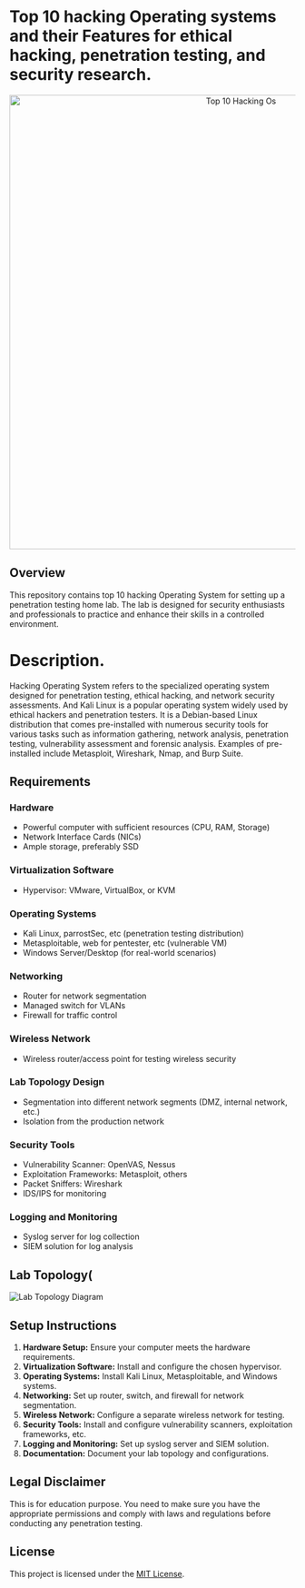 # Top 10 hacking Operating systems and their Features for ethical hacking, penetration testing, and security research.

<p align="center">
  <a href="https://github.com/cyberthirty/Hacking-OS-Guide">
    <img src="https://imgur.com/Zhh5vUf.png" width="800" alt="Top 10 Hacking Os">
  </a>
</p>

## Overview

This repository contains top 10 hacking Operating System for setting up a penetration testing home lab. The lab is designed for security enthusiasts and professionals to practice and enhance their skills in a controlled environment.


# Description.
Hacking Operating System refers to the specialized operating system designed for penetration testing, ethical hacking, and network security assessments. And Kali Linux is a popular operating system widely used by ethical hackers and penetration testers. It is a Debian-based Linux distribution that comes pre-installed with numerous security tools for various tasks such as information gathering, network analysis, penetration testing, vulnerability assessment and forensic analysis. Examples of pre-installed include Metasploit, Wireshark, Nmap, and Burp Suite.

## Requirements

### Hardware
- Powerful computer with sufficient resources (CPU, RAM, Storage)
- Network Interface Cards (NICs)
- Ample storage, preferably SSD

### Virtualization Software
- Hypervisor: VMware, VirtualBox, or KVM

### Operating Systems
- Kali Linux, parrostSec, etc (penetration testing distribution)
- Metasploitable, web for pentester, etc (vulnerable VM)
- Windows Server/Desktop (for real-world scenarios)

### Networking
- Router for network segmentation
- Managed switch for VLANs
- Firewall for traffic control

### Wireless Network
- Wireless router/access point for testing wireless security

### Lab Topology Design
- Segmentation into different network segments (DMZ, internal network, etc.)
- Isolation from the production network

### Security Tools
- Vulnerability Scanner: OpenVAS, Nessus
- Exploitation Frameworks: Metasploit, others
- Packet Sniffers: Wireshark
- IDS/IPS for monitoring

### Logging and Monitoring
- Syslog server for log collection
- SIEM solution for log analysis

## Lab Topology(

![Lab Topology Diagram](https://imgur.com/JpDAonb.png)

## Setup Instructions

1. **Hardware Setup:** Ensure your computer meets the hardware requirements.
2. **Virtualization Software:** Install and configure the chosen hypervisor.
3. **Operating Systems:** Install Kali Linux, Metasploitable, and Windows systems.
4. **Networking:** Set up router, switch, and firewall for network segmentation.
5. **Wireless Network:** Configure a separate wireless network for testing.
6. **Security Tools:** Install and configure vulnerability scanners, exploitation frameworks, etc.
7. **Logging and Monitoring:** Set up syslog server and SIEM solution.
8. **Documentation:** Document your lab topology and configurations.

<!--
## Usage

coming soon 
-->
## Legal Disclaimer

This is for education purpose. You need to make sure you have the appropriate permissions and comply with laws and regulations before conducting any penetration testing.

## License

This project is licensed under the [MIT License](LICENSE).
